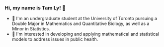 ### Hi, my name is Tam Ly! 👋

- 📘 I'm an undergraduate student at the University of Toronto pursuing a Double Major in Mathematics and Quantitative Biology, as well as a Minor in Statistics.
- 🌱 I'm interested in developing and applying mathematical and statistical models to address issues in public health.
